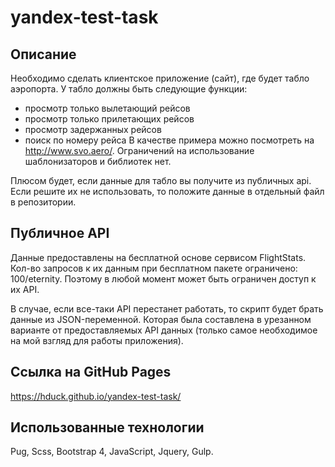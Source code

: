# yandex-test-task

## Описание

Необходимо сделать клиентское приложение (сайт), где будет табло аэропорта.
У табло должны быть следующие функции:
* просмотр только вылетающий рейсов
* просмотр только прилетающих рейсов
* просмотр задержанных рейсов
* поиск по номеру рейса
В качестве примера можно посмотреть на http://www.svo.aero/.
Ограничений на использование шаблонизаторов и библиотек нет.

Плюсом будет, если данные для табло вы получите из публичных api. Если решите их не использовать,
то положите данные в отдельный файл в репозитории.

## Публичное API

Данные предоставлены на бесплатной основе сервисом FlightStats. 
Кол-во запросов к их данным при бесплатном пакете ограничено: 100/eternity.
Поэтому в любой момент может быть ограничен доступ к их API.

В случае, если все-таки API перестанет работать, то скрипт будет брать данные из JSON-переменной.
Которая была составлена в урезанном варианте от предоставляемых API данных (только самое необходимое на мой взгляд для работы приложения).

## Ссылка на GitHub Pages

https://hduck.github.io/yandex-test-task/

## Использованные технологии

Pug, Scss, Bootstrap 4, JavaScript, Jquery, Gulp.
